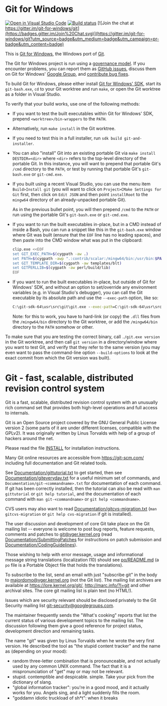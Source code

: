 Git for Windows
===============

[![Open in Visual Studio Code](https://open.vscode.dev/badges/open-in-vscode.svg)](https://open.vscode.dev/git-for-windows/git)
[![Build status](https://github.com/git-for-windows/git/workflows/CI/badge.svg)](https://github.com/git-for-windows/git/actions?query=branch%3Amain+event%3Apush)
[![Join the chat at https://gitter.im/git-for-windows/git](https://badges.gitter.im/Join%20Chat.svg)](https://gitter.im/git-for-windows/git?utm_source=badge&utm_medium=badge&utm_campaign=pr-badge&utm_content=badge)

This is [Git for Windows](http://git-for-windows.github.io/), the Windows port
of [Git](http://git-scm.com/).

The Git for Windows project is run using a [governance
model](http://git-for-windows.github.io/governance-model.html). If you
encounter problems, you can report them as [GitHub
issues](https://github.com/git-for-windows/git/issues), discuss them on Git
for Windows' [Google Group](http://groups.google.com/group/git-for-windows),
and [contribute bug
fixes](https://github.com/git-for-windows/git/wiki/How-to-participate).

To build Git for Windows, please either install [Git for Windows'
SDK](https://gitforwindows.org/#download-sdk), start its `git-bash.exe`, `cd`
to your Git worktree and run `make`, or open the Git worktree as a folder in
Visual Studio.

To verify that your build works, use one of the following methods:

- If you want to test the built executables within Git for Windows' SDK,
  prepend `<worktree>/bin-wrappers` to the `PATH`.
- Alternatively, run `make install` in the Git worktree.
- If you need to test this in a full installer, run `sdk build
  git-and-installer`.
- You can also "install" Git into an existing portable Git via `make install
  DESTDIR=<dir>` where `<dir>` refers to the top-level directory of the
  portable Git. In this instance, you will want to prepend that portable Git's
  `/cmd` directory to the `PATH`, or test by running that portable Git's
  `git-bash.exe` or `git-cmd.exe`.
- If you built using a recent Visual Studio, you can use the menu item
  `Build>Install git` (you will want to click on `Project>CMake Settings for
  Git` first, then click on `Edit JSON` and then point `installRoot` to the
  `mingw64` directory of an already-unpacked portable Git).

  As in the previous  bullet point, you will then prepend `/cmd` to the `PATH`
  or run using the portable Git's `git-bash.exe` or `git-cmd.exe`.
- If you want to run the built executables in-place, but in a CMD instead of
  inside a Bash, you can run a snippet like this in the `git-bash.exe` window
  where Git was built (ensure that the `EOF` line has no leading spaces), and
  then paste into the CMD window what was put in the clipboard:

  ```sh
  clip.exe <<EOF
  set GIT_EXEC_PATH=$(cygpath -aw .)
  set PATH=$(cygpath -awp ".:contrib/scalar:/mingw64/bin:/usr/bin:$PATH")
  set GIT_TEMPLATE_DIR=$(cygpath -aw templates/blt)
  set GITPERLLIB=$(cygpath -aw perl/build/lib)
  EOF
  ```
- If you want to run the built executables in-place, but outside of Git for
  Windows' SDK, and without an option to set/override any environment
  variables (e.g. in Visual Studio's debugger), you can call the Git executable
  by its absolute path and use the `--exec-path` option, like so:

  ```cmd
  C:\git-sdk-64\usr\src\git\git.exe --exec-path=C:\git-sdk-64\usr\src\git help
  ```

  Note: for this to work, you have to hard-link (or copy) the `.dll` files from
  the `/mingw64/bin` directory to the Git worktree, or add the `/mingw64/bin`
  directory to the `PATH` somehow or other.

To make sure that you are testing the correct binary, call `./git.exe version`
in the Git worktree, and then call `git version` in a directory/window where
you want to test Git, and verify that they refer to the same version (you may
even want to pass the command-line option `--build-options` to look at the
exact commit from which the Git version was built).

Git - fast, scalable, distributed revision control system
=========================================================

Git is a fast, scalable, distributed revision control system with an
unusually rich command set that provides both high-level operations
and full access to internals.

Git is an Open Source project covered by the GNU General Public
License version 2 (some parts of it are under different licenses,
compatible with the GPLv2). It was originally written by Linus
Torvalds with help of a group of hackers around the net.

Please read the file [INSTALL][] for installation instructions.

Many Git online resources are accessible from <https://git-scm.com/>
including full documentation and Git related tools.

See [Documentation/gittutorial.txt][] to get started, then see
[Documentation/giteveryday.txt][] for a useful minimum set of commands, and
`Documentation/git-<commandname>.txt` for documentation of each command.
If git has been correctly installed, then the tutorial can also be
read with `man gittutorial` or `git help tutorial`, and the
documentation of each command with `man git-<commandname>` or `git help
<commandname>`.

CVS users may also want to read [Documentation/gitcvs-migration.txt][]
(`man gitcvs-migration` or `git help cvs-migration` if git is
installed).

The user discussion and development of core Git take place on the Git
mailing list -- everyone is welcome to post bug reports, feature
requests, comments and patches to git@vger.kernel.org (read
[Documentation/SubmittingPatches][] for instructions on patch submission
and [Documentation/CodingGuidelines][]).

Those wishing to help with error message, usage and informational message
string translations (localization l10) should see [po/README.md][]
(a `po` file is a Portable Object file that holds the translations).

To subscribe to the list, send an email with just "subscribe git" in
the body to majordomo@vger.kernel.org (not the Git list). The mailing
list archives are available at <https://lore.kernel.org/git/>,
<http://marc.info/?l=git> and other archival sites.
The core git mailing list is plain text (no HTML!).

Issues which are security relevant should be disclosed privately to
the Git Security mailing list <git-security@googlegroups.com>.

The maintainer frequently sends the "What's cooking" reports that
list the current status of various development topics to the mailing
list.  The discussion following them give a good reference for
project status, development direction and remaining tasks.

The name "git" was given by Linus Torvalds when he wrote the very
first version. He described the tool as "the stupid content tracker"
and the name as (depending on your mood):

 - random three-letter combination that is pronounceable, and not
   actually used by any common UNIX command.  The fact that it is a
   mispronunciation of "get" may or may not be relevant.
 - stupid. contemptible and despicable. simple. Take your pick from the
   dictionary of slang.
 - "global information tracker": you're in a good mood, and it actually
   works for you. Angels sing, and a light suddenly fills the room.
 - "goddamn idiotic truckload of sh*t": when it breaks

[INSTALL]: INSTALL
[Documentation/gittutorial.txt]: Documentation/gittutorial.txt
[Documentation/giteveryday.txt]: Documentation/giteveryday.txt
[Documentation/gitcvs-migration.txt]: Documentation/gitcvs-migration.txt
[Documentation/SubmittingPatches]: Documentation/SubmittingPatches
[Documentation/CodingGuidelines]: Documentation/CodingGuidelines
[po/README.md]: po/README.md
